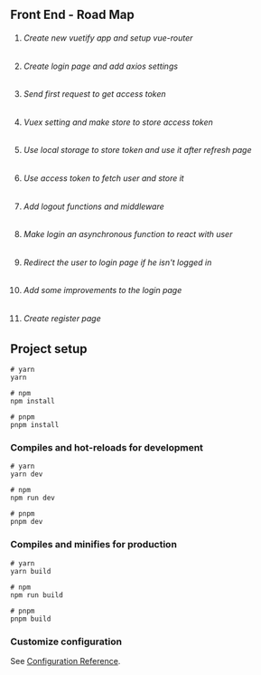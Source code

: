 
## Front End - Road Map

1. ###### Create new vuetify app and setup vue-router
2. ###### Create login page and add axios settings
3. ###### Send first request to get access token
4. ###### Vuex setting and make store to store access token
5. ###### Use local storage to store token and use it after refresh page
6. ###### Use access token to fetch user and store it
7. ###### Add logout functions and middleware
8. ###### Make login an asynchronous function to react with user
9. ###### Redirect the user to login page if he isn't logged in
10. ###### Add some improvements to the login page
11. ###### Create register page

## Project setup

```
# yarn
yarn

# npm
npm install

# pnpm
pnpm install
```

### Compiles and hot-reloads for development

```
# yarn
yarn dev

# npm
npm run dev

# pnpm
pnpm dev
```

### Compiles and minifies for production

```
# yarn
yarn build

# npm
npm run build

# pnpm
pnpm build
```

### Customize configuration

See [Configuration Reference](https://vitejs.dev/config/).
